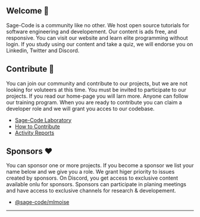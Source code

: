## Welcome 👋

Sage-Code is a community like no other. We host open source tutorials for software engineering and developement. Our content is ads free, and responsive. You can visit our website and learn elite programming without login. If you study using our content and take a quiz, we will endorse you on Linkedin, Twitter and Discord.

## Contribute 🎁

You can join our community and contribute to our projects, but we are not looking for voluteers at this time. You must be invited to participate to our projects. If you read our home-page you will larn more. Anyone can follow our training program. When you are ready to contribute you can claim a developer role and we will grant you acces to our codebase.

* [Sage-Code Laboratory](http://sagecode.net)
* [How to Contribute](https://github.com/sage-code/.github/tree/main/profile/contribute.md)
* [Activity Reports](https://github.com/sage-code/.github/tree/main/reports/readme.md)

## Sponsors ❤️

You can sponsor one or more projects. If you become a sponsor we list your name below and we give you a role. We grant higer priority to issues created by sponsors. On Discord, you get access to exclusive content available onlu for sponsors. Sponsors can participate in planing meetings and have access to exclusive channels for research & developement.

* [@sage-code/mlmoise](https://github.com/mlmoise)

---
